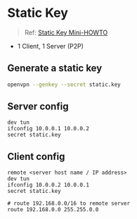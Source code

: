 # Static Key

> Ref: [Static Key Mini-HOWTO](https://openvpn.net/community-resources/static-key-mini-howto/)

- 1 Client, 1 Server (P2P)

## Generate a static key

```sh
openvpn --genkey --secret static.key
```

## Server config

```openvpn
dev tun
ifconfig 10.0.0.1 10.0.0.2
secret static.key
```

## Client config

```openvpn
remote <server host name / IP address>
dev tun
ifconfig 10.0.0.2 10.0.0.1
secret static.key

# route 192.168.0.0/16 to remote server
route 192.168.0.0 255.255.0.0
```
